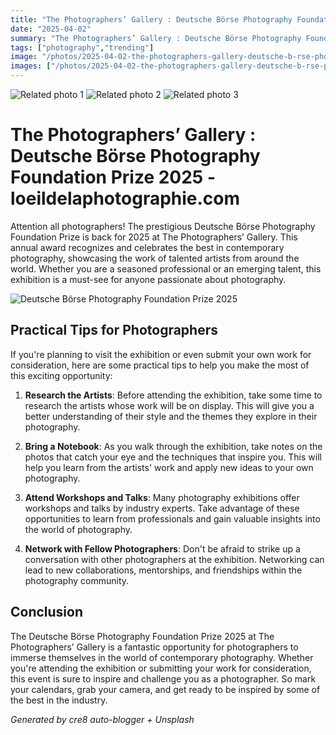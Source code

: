 ```yaml
---
title: "The Photographers’ Gallery : Deutsche Börse Photography Foundation Prize 2025 - loeildelaphotographie.com"
date: "2025-04-02"
summary: "The Photographers’ Gallery : Deutsche Börse Photography Foundation Prize 2025 - loeildelaphotographie.com - A trending topic in photography."
tags: ["photography","trending"]
image: "/photos/2025-04-02-the-photographers-gallery-deutsche-b-rse-photography-foundation-prize-2025-loeildelaphotographie-com-1.jpg"
images: ["/photos/2025-04-02-the-photographers-gallery-deutsche-b-rse-photography-foundation-prize-2025-loeildelaphotographie-com-1.jpg","/photos/2025-04-02-the-photographers-gallery-deutsche-b-rse-photography-foundation-prize-2025-loeildelaphotographie-com-2.jpg","/photos/2025-04-02-the-photographers-gallery-deutsche-b-rse-photography-foundation-prize-2025-loeildelaphotographie-com-3.jpg"]
---
```



<div class="grid grid-cols-1 sm:grid-cols-2 md:grid-cols-3 gap-4">
  <img src="/photos/2025-04-02-the-photographers-gallery-deutsche-b-rse-photography-foundation-prize-2025-loeildelaphotographie-com-1.jpg" alt="Related photo 1" class="w-full rounded-lg" />
<img src="/photos/2025-04-02-the-photographers-gallery-deutsche-b-rse-photography-foundation-prize-2025-loeildelaphotographie-com-2.jpg" alt="Related photo 2" class="w-full rounded-lg" />
<img src="/photos/2025-04-02-the-photographers-gallery-deutsche-b-rse-photography-foundation-prize-2025-loeildelaphotographie-com-3.jpg" alt="Related photo 3" class="w-full rounded-lg" />
</div>


# The Photographers’ Gallery : Deutsche Börse Photography Foundation Prize 2025 - loeildelaphotographie.com

Attention all photographers! The prestigious Deutsche Börse Photography Foundation Prize is back for 2025 at The Photographers’ Gallery. This annual award recognizes and celebrates the best in contemporary photography, showcasing the work of talented artists from around the world. Whether you are a seasoned professional or an emerging talent, this exhibition is a must-see for anyone passionate about photography.

![Deutsche Börse Photography Foundation Prize 2025](/path/to/image)

## Practical Tips for Photographers
If you're planning to visit the exhibition or even submit your own work for consideration, here are some practical tips to help you make the most of this exciting opportunity:

1. **Research the Artists**: Before attending the exhibition, take some time to research the artists whose work will be on display. This will give you a better understanding of their style and the themes they explore in their photography.

2. **Bring a Notebook**: As you walk through the exhibition, take notes on the photos that catch your eye and the techniques that inspire you. This will help you learn from the artists' work and apply new ideas to your own photography.

3. **Attend Workshops and Talks**: Many photography exhibitions offer workshops and talks by industry experts. Take advantage of these opportunities to learn from professionals and gain valuable insights into the world of photography.

4. **Network with Fellow Photographers**: Don't be afraid to strike up a conversation with other photographers at the exhibition. Networking can lead to new collaborations, mentorships, and friendships within the photography community.

## Conclusion
The Deutsche Börse Photography Foundation Prize 2025 at The Photographers’ Gallery is a fantastic opportunity for photographers to immerse themselves in the world of contemporary photography. Whether you're attending the exhibition or submitting your work for consideration, this event is sure to inspire and challenge you as a photographer. So mark your calendars, grab your camera, and get ready to be inspired by some of the best in the industry.

*Generated by cre8 auto-blogger + Unsplash*
